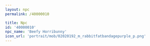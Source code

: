 ```yaml
---
layout: npc
permalink: /40000010

title: Npc
id: '40000010'
npc_name: 'Beefy Horribunny'
icon_url: 'portrait/mob/02020192_m_rabbitfatbandagepurple_p.png'
---
```

